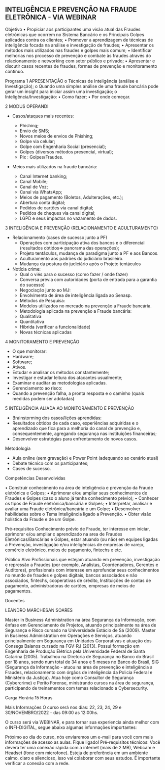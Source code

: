 ## INTELIGÊNCIA E PREVENÇÃO NA FRAUDE ELETRÔNICA - VIA WEBINAR


Objetivo
• Propiciar aos participantes uma visão atual das Fraudes eletrônicas que ocorrem no Sistema Bancário e os Principais Golpes aplicados contra os clientes;
• Promover a aprendizagem de técnicas de inteligência focada na análise e investigação de fraudes;
• Apresentar os métodos mais utilizados nas fraudes e golpes mais comum;
• Identificar melhorias nos processo de prevenção e combate às fraudes através do relacionamento e networking com setor público e privado;
• Apresentar e discutir casos recentes de fraudes, formas de prevenção e monitoramento contínuo.

Programa
1 APRESENTAÇÃO
o Técnicas de Inteligência (análise e Investigação);
o Quando uma simples análise de uma fraude bancária pode gerar um insight para iniciar assim uma investigação;
o Inteligência/Investigação:
• Como fazer;
• Por onde começar.

2 MODUS OPERANDI

- Casos/ataques mais recentes:
  - Phishing;
  - Envio de SMS;
  - Novos meios de envios de Phishing;
  - Golpe via celular;
  - Golpe com Engenharia Social (presencial);
  - Golpes (diversos métodos presencial, virtual);
  - Pix : Golpes/Fraudes.

- Meios mais utilizados na fraude bancária:
  - Canal Internet banking;
  - Canal Mobile;
  - Canal de Voz;
  - Canal via WhatsApp;
  - Meios de pagamento (Boletos, Adulterações, etc.);
  - Abertura conta digital;
  - Pedidos de cartões via canal digital;
  - Pedidos de cheques via canal digital;
  - LGPD e seus impactos no vazamento de dados.

3 INTELIGÊNCIA E PREVENÇÃO (RELACIONAMENTO E ACULTURAMENTO)

- Relacionamento (cases de sucesso junto a PF)
  - Operações com participação ativa dos bancos e o diferencial (resultados obtidos=> panorama das operações);
  - Projeto tentáculos, mudança de paradigma junto a PF e aos Bancos.
  - Aculturamento aos padrões do judiciário brasileiro.
  - Mudança da postura do judiciário após o Projeto tentáculos
- Notícia crime:
  - Qual o viés para o sucesso (como fazer / onde fazer)
  - Conversa prévia com autoridades (porta de entrada para a garantia do sucesso)
  - Negociação junto ao MJ:
  - Envolvimento de área de inteligência ligada ao Senasp.
  - Métodos de Pesquisa:
  - Modelos utilizados no mercado na prevenção a Fraude bancária.
  - Metodologia aplicada na prevenção a Fraude bancária:
  - Qualitativa
  - Quantitativa
  - Híbrida (verificar a funcionalidade)
  - Novas técnicas aplicadas

4 MONITORAMENTO E PREVENÇÃO

- O que monitorar:
- Hardware;
- Software;
- Ativos.
- Estudar e analisar os métodos constantemente;
- Investigar e estudar leitura dos atacantes usualmente;
- Examinar e auditar as metodologias aplicadas.
- Gerenciamento ao risco:
- Quando a prevenção falha, a pronta resposta e o caminho (quais medidas podem ser adotadas)

5 INTELIGÊNCIA ALIADA AO MONITORAMENTO E PREVENÇÃO

- Brainstorming dos casos/lições aprendidas:
- Resultados obtidos de cada caso, experiências adquiridas e o aprendizado que fica para a melhoria do canal de prevenção e, consequentemente, agregando segurança nas instituições financeiras;
- Desenvolver estratégias para enfrentamento de novos casos.

Metodologia

- Aula online (sem gravação) e Power Point (adequando ao cenário atual)
- Debate técnico com os participantes;
- Cases de sucesso.

Competências Desenvolvidas

• Construir conhecimento na área de inteligência e prevenção da Fraude eletrônica e Golpes;
• Aprimorar e/ou ampliar seus conhecimentos de Fraudes e Golpes (caso o aluno já tenha conhecimento prévio);
• Conhecer os tipos de Fraude eletrônica/bancária e Golpes;
• Interpretar, analisar e avaliar uma Fraude eletrônica/bancária e um Golpe;
• Desenvolver habilidades sobre o Tema Inteligência ligado a Prevenção.
• Obter visão holística da Fraude e de um Golpe.

Pré-requisitos
Conhecimento prévio de Fraude, ter interesse em iniciar, aprimorar e/ou ampliar o aprendizado na area de Fraudes Eletrônicas/Bancárias e Golpes, estar atuando (ou não) em equipes ligadas a Prevenção, investigação e/ou inteligências de empresas de varejo, comércio eletrônico, meios de pagamento, fintechs e etc.

Público Alvo
Profissionais que estejam atuando em prevenção, investigação e repressão a Fraudes (por exemplo, Analistas, Coordenadores, Gerentes e Auditores), profissionais com interesse em aprofundar seus conhecimentos no mundo de fraudes e golpes digitais, bancos associados e não associados, fintechs, cooperativas de crédito, Instituições de contas de pagamento, administradoras de cartões, empresas de meios de pagamentos.

Docentes

LEANDRO MARCHESAN SOARES

Master in Business Administration na área Segurança da Informação, com ênfase em Gerenciamento de Projetos, atuando principalmente na área de Segurança e Risco cursado na Universidade Estácio de Sá (2009).
Master in Business Administration em Operações e Serviços, atuando principalmente em Segurança em Unidades Corporativas e atuação dos Consegs Baianos cursado na FGV-RJ (2013). Possui formação em Engenharia de Produção Elétrica pela Universidade Federal de Santa Catarina (2005). Trabalhou na Diretoria de Segurança no Banco do Brasil por 18 anos, sendo num total de 34 anos e 5 meses no Banco do Brasil, SIG (Segurança da Informação - atuou na área de prevenção e inteligência a Fraudes, relacionamento com órgãos de inteligência da Policia Federal e Ministério da Justiça). Atua hoje como Consultor de Segurança (Cybercrime) e Perito Forense, ministrando cursos na área de segurança, participando de treinamentos com temas relacionado a Cybersecurity.

Carga Horária
15 Horas

Mais Informações
O curso será nos dias: 22, 23, 24, 29 e 30/NOVEMBRO/2022 - das 09:00 as 12:00hs.

O curso será via WEBINAR, e para tornar sua experiencia ainda melhor com o INFI-DIGITAL, segue abaixo algumas informações importantes:

Próximo ao dia do curso, nós enviaremos um e-mail para você com mais informações de acesso as aulas. Fique ligado!
Pré-requisitos técnicos: Você deverá ter uma conexão rápida com a internet (mais de 2 MB), Webcam e Headset (fone com microfone). Esteja de preferência em um ambiente calmo, claro e silencioso, isso vai colaborar com seus estudos. É importante verificar a conexão com a rede.

